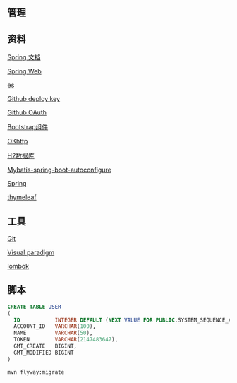 ## 管理

## 资料

[Spring 文档](https://spring.io/guides)

[Spring Web](https://spring.io/guides/gs/serving-web-content/)

[es](https://elasticsearch.cn/explore)

[Github deploy key](https://developer.github.com/v3/guides/managing-deploy-keys/#deploy-keys)

[Github OAuth](https://developer.github.com/apps/building-oauth-apps/creating-an-oauth-app/)

[Bootstrap组件](https://v3.bootcss.com/components/#navbar-buttons)

[OKhttp](https://square.github.io/okhttp/)

[H2数据库](http://www.h2database.com/html/main.html)

[Mybatis-spring-boot-autoconfigure](https://mybatis.org/spring-boot-starter/) 

[Spring](https://docs.spring.io/spring-boot/docs/2.0.0.RC1/reference/htmlsingle/#boot-features-connect-to-production-database)

[thymeleaf](https://www.thymeleaf.org/doc/tutorials/3.0/usingthymeleaf.html#support-for-html5-friendly-attribute-and-element-names)

## 工具

[Git](https://git-scm.com/download)

[Visual paradigm](https://www.visual-paradigm.com)

[lombok](https://projectlombok.org/)

## 脚本

```sql
CREATE TABLE USER
(
  ID           INTEGER DEFAULT (NEXT VALUE FOR PUBLIC.SYSTEM_SEQUENCE_A27E4AA1_B703_4EC7_9D6B_F1150B75A0B0) AUTO_INCREMENT PRIMARY KEY NOT NULL,
  ACCOUNT_ID   VARCHAR(100),
  NAME         VARCHAR(50),
  TOKEN        VARCHAR(2147483647),
  GMT_CREATE   BIGINT,
  GMT_MODIFIED BIGINT
)

```
```bash
mvn flyway:migrate
```